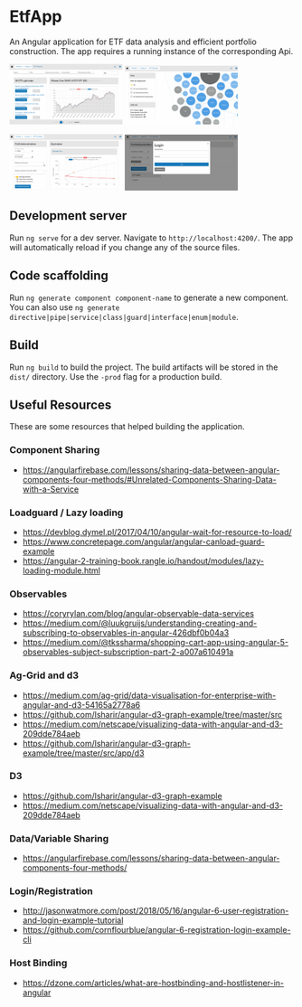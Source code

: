 # EtfApp
An Angular application for ETF data analysis and efficient portfolio construction.
The app requires a running instance of the corresponding Api. 

<p float="left">
  <img src="img/2.png" width="200" />
  <img src="img/3.png" width="200" /> 
</p>

<p float="left">
  <img src="img/4.png" width="200" />
  <img src="img/1.png" width="200" />
</p>


## Development server

Run `ng serve` for a dev server. Navigate to `http://localhost:4200/`. The app will automatically reload if you change any of the source files.

## Code scaffolding

Run `ng generate component component-name` to generate a new component. You can also use `ng generate directive|pipe|service|class|guard|interface|enum|module`.

## Build

Run `ng build` to build the project. The build artifacts will be stored in the `dist/` directory. Use the `-prod` flag for a production build.

## Useful Resources
These are some resources that helped building the application.
### Component Sharing
- https://angularfirebase.com/lessons/sharing-data-between-angular-components-four-methods/#Unrelated-Components-Sharing-Data-with-a-Service
### Loadguard / Lazy loading
- https://devblog.dymel.pl/2017/04/10/angular-wait-for-resource-to-load/
- https://www.concretepage.com/angular/angular-canload-guard-example
- https://angular-2-training-book.rangle.io/handout/modules/lazy-loading-module.html
### Observables
- https://coryrylan.com/blog/angular-observable-data-services
- https://medium.com/@luukgruijs/understanding-creating-and-subscribing-to-observables-in-angular-426dbf0b04a3
- https://medium.com/@tkssharma/shopping-cart-app-using-angular-5-observables-subject-subscription-part-2-a007a610491a
### Ag-Grid and d3
- https://medium.com/ag-grid/data-visualisation-for-enterprise-with-angular-and-d3-54165a2778a6
- https://github.com/lsharir/angular-d3-graph-example/tree/master/src
- https://medium.com/netscape/visualizing-data-with-angular-and-d3-209dde784aeb
- https://github.com/lsharir/angular-d3-graph-example/tree/master/src/app/d3

### D3
- https://github.com/lsharir/angular-d3-graph-example
- https://medium.com/netscape/visualizing-data-with-angular-and-d3-209dde784aeb

### Data/Variable Sharing
- https://angularfirebase.com/lessons/sharing-data-between-angular-components-four-methods/

### Login/Registration
- http://jasonwatmore.com/post/2018/05/16/angular-6-user-registration-and-login-example-tutorial
- https://github.com/cornflourblue/angular-6-registration-login-example-cli

### Host Binding
- https://dzone.com/articles/what-are-hostbinding-and-hostlistener-in-angular
